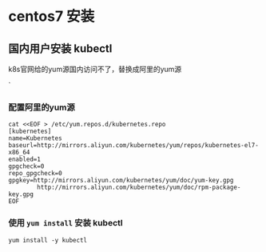 # centos7 安装


## 国内用户安装 kubectl

k8s官网给的yum源国内访问不了，替换成阿里的yum源

`
### 配置阿里的yum源

```
cat <<EOF > /etc/yum.repos.d/kubernetes.repo
[kubernetes]
name=Kubernetes
baseurl=http://mirrors.aliyun.com/kubernetes/yum/repos/kubernetes-el7-x86_64
enabled=1
gpgcheck=0
repo_gpgcheck=0
gpgkey=http://mirrors.aliyun.com/kubernetes/yum/doc/yum-key.gpg
        http://mirrors.aliyun.com/kubernetes/yum/doc/rpm-package-key.gpg
EOF
```

### 使用 `yum install` 安装 kubectl

```
yum install -y kubectl
```
